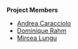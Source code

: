 **Project Members**


-  [Andrea Caracciolo](%base_url%/staff/Caracciolo)
-  [Dominique Rahm](%base_url%/wiki/alumni/DominiqueRahm)
-  [Mircea Lungu](%base_url%/staff/mircea)
